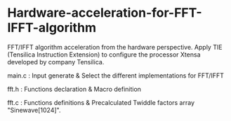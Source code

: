 # Hardware-acceleration-for-FFT-IFFT-algorithm
FFT/IFFT algorithm acceleration from the hardware perspective. Apply TIE (Tensilica Instruction Extension) to configure the processor Xtensa developed by company Tensilica.

main.c : Input generate & Select the different implementations for FFT/IFFT

fft.h : Functions declaration & Macro definition

fft.c : Functions definitions & Precalculated Twiddle factors array "Sinewave[1024]".

